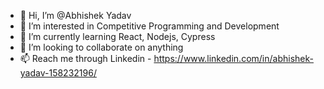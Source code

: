 - 👋 Hi, I’m @Abhishek Yadav
- 👀 I’m interested in Competitive Programming and Development
- 🌱 I’m currently learning React, Nodejs, Cypress
- 💞️ I’m looking to collaborate on anything
- 📫 Reach me through Linkedin - https://www.linkedin.com/in/abhishek-yadav-158232196/

<!---
FromBitToByte/FromBitToByte is a ✨ special ✨ repository because its `README.md` (this file) appears on your GitHub profile.
You can click the Preview link to take a look at your changes.
--->
